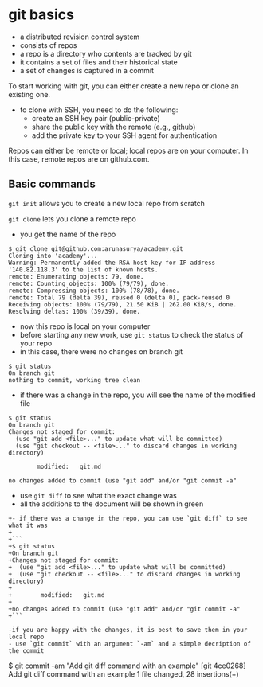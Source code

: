 # git basics

- a distributed revision control system
- consists of repos
- a repo is a directory who contents are tracked by git
- it contains a set of files and their historical state
- a set of changes is captured in a commit

To start working with git, you can either create a new repo or clone an existing one.
- to clone with SSH, you need to do the following:
  - create an SSH key pair (public-private)
  - share the public key with the remote (e.g., github)
  - add the private key to your SSH agent for authentication

Repos can either be remote or local; local repos are on your computer.
In this case, remote repos are on github.com.

## Basic commands

`git init` allows you to create a new local repo from scratch

`git clone` lets you clone a remote repo
- you get the name of the repo
```
$ git clone git@github.com:arunasurya/academy.git
Cloning into 'academy'...
Warning: Permanently added the RSA host key for IP address '140.82.118.3' to the list of known hosts.
remote: Enumerating objects: 79, done.
remote: Counting objects: 100% (79/79), done.
remote: Compressing objects: 100% (78/78), done.
remote: Total 79 (delta 39), reused 0 (delta 0), pack-reused 0
Receiving objects: 100% (79/79), 21.50 KiB | 262.00 KiB/s, done.
Resolving deltas: 100% (39/39), done.
```
- now this repo is local on your computer
- before starting any new work, use `git status` to check the status of your repo
- in this case, there were no changes on branch git
```
$ git status
On branch git
nothing to commit, working tree clean
```
- if there was a change in the repo, you will see the name of the modified file
```
$ git status
On branch git
Changes not staged for commit:
  (use "git add <file>..." to update what will be committed)
  (use "git checkout -- <file>..." to discard changes in working directory)

        modified:   git.md

no changes added to commit (use "git add" and/or "git commit -a"
```
- use `git diff` to see what the exact change was
- all the additions to the document will be shown in green
```
+- if there was a change in the repo, you can use `git diff` to see what it was
+
+```
+$ git status
+On branch git
+Changes not staged for commit:
+  (use "git add <file>..." to update what will be committed)
+  (use "git checkout -- <file>..." to discard changes in working directory)
+
+        modified:   git.md
+
+no changes added to commit (use "git add" and/or "git commit -a"
+```

-if you are happy with the changes, it is best to save them in your local repo
- use `git commit` with an argument `-am` and a simple decription of the commit
```
$ git commit -am "Add git diff command with an example"
[git 4ce0268] Add git diff command with an example
 1 file changed, 28 insertions(+)
```
